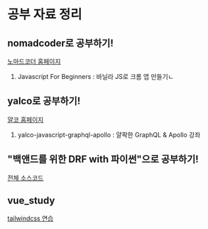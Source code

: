# 공부 자료 정리

## nomadcoder로 공부하기!

[노마드코더 홈페이지](https://nomadcoders.co/)

1. Javascript For Beginners : 바닐라 JS로 크롬 앱 만들기ㄴ

## yalco로 공부하기!

[얄코 홈페이지](https://www.yalco.kr/lectures/)

1. yalco-javascript-graphql-apollo : 얄팍한 GraphQL & Apollo 강좌

## "백앤드를 위한 DRF with 파이썬"으로 공부하기!

[전체 소스코드](https://github.com/TaeBbong/drf_for_backend)

## vue_study

[tailwindcss 연습](https://teacher-kiwi.github.io/study-data//vue_study/1%EC%A3%BC%EC%B0%A8/index.html)

